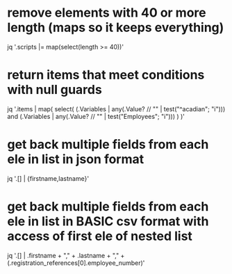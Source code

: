 # remove elements with 40 or more length (maps so it keeps everything)
jq '.scripts |= map(select(length >= 40))'


# return items that meet conditions with null guards
jq '.items
  | map(
      select(
        (.Variables | any(.Value? // "" | test("^acadian"; "i"))) and
        (.Variables | any(.Value? // "" | test("Employees"; "i")))
      )
    )'

# get back multiple fields from each ele in list in json format
jq '.[] | {firstname,lastname}'

# get back multiple fields from each ele in list in BASIC csv format with access of first ele of nested list
jq '.[] | .firstname + "," + .lastname + "," + (.registration_references[0].employee_number)'

